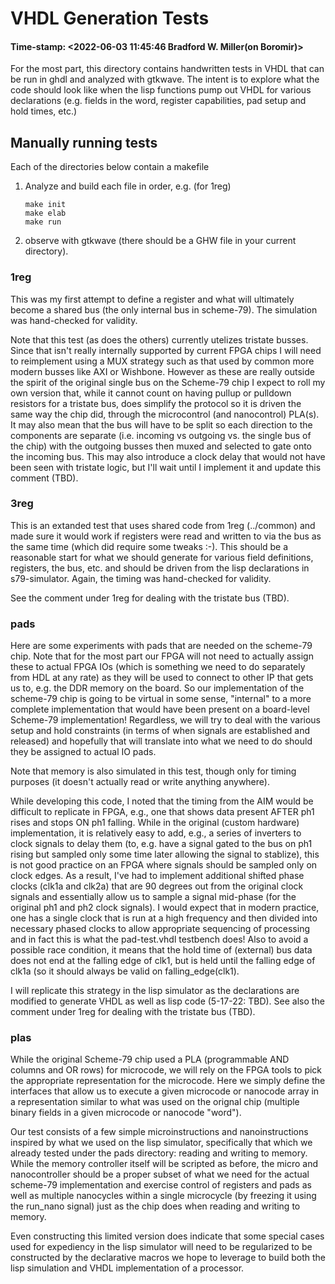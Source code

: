 # VHDL Generation Tests
#### Time-stamp: <2022-06-03 11:45:46 Bradford W. Miller(on Boromir)>

For the most part, this directory contains handwritten tests in VHDL that can
be run in ghdl and analyzed with gtkwave. The intent is to explore what the
code should look like when the lisp functions pump out VHDL for various
declarations (e.g. fields in the word, register capabilities, pad setup and
hold times, etc.)

## Manually running tests
Each of the directories below contain a makefile

1. Analyze and build each file in order, e.g. (for 1reg)

	```
    make init
    make elab
    make run
	```

2. observe with gtkwave (there should be a GHW file in your current directory). 
   
### 1reg

This was my first attempt to define a register and what will ultimately become
a shared bus (the only internal bus in scheme-79). The simulation was
hand-checked for validity.

Note that this test (as does the others) currently utelizes tristate
busses. Since that isn't really internally supported by current FPGA chips I
will need to reimplement using a MUX strategy such as that used by common more
modern busses like AXI or Wishbone. However as these are really outside the
spirit of the original single bus on the Scheme-79 chip I expect to roll my own
version that, while it cannot count on having pullup or pulldown resistors for
a tristate bus, does simplify the protocol so it is driven the same way the
chip did, through the microcontrol (and nanocontrol) PLA(s). It may also mean
that the bus will have to be split so each direction to the components are
separate (i.e. incoming vs outgoing vs. the single bus of the chip) with the
outgoing busses then muxed and selected to gate onto the incoming bus. This may
also introduce a clock delay that would not have been seen with tristate logic,
but I'll wait until I implement it and update this comment (TBD).

### 3reg

This is an extanded test that uses shared code from 1reg (../common) and made
sure it would work if registers were read and written to via the bus as the
same time (which did require some tweaks :-). This should be a reasonable start
for what we should generate for various field definitions, registers, the bus,
etc. and should be driven from the lisp declarations in s79-simulator. Again,
the timing was hand-checked for validity.

See the comment under 1reg for dealing with the tristate bus (TBD).

### pads

Here are some experiments with pads that are needed on the scheme-79 chip. Note
that for the most part our FPGA will not need to actually assign these to
actual FPGA IOs (which is something we need to do separately from HDL at any
rate) as they will be used to connect to other IP that gets us to, e.g. the DDR
memory on the board. So our implementation of the scheme-79 chip is going to be
virtual in some sense, "internal" to a more complete implementation that would
have been present on a board-level Scheme-79 implementation! Regardless, we
will try to deal with the various setup and hold constraints (in terms of when
signals are established and released) and hopefully that will translate into
what we need to do should they be assigned to actual IO pads.

Note that memory is also simulated in this test, though only for timing
purposes (it doesn't actually read or write anything anywhere).

While developing this code, I noted that the timing from the AIM would be
difficult to replicate in FPGA, e.g., one that shows data present AFTER ph1
rises and stops ON ph1 falling. While in the original (custom hardware)
implementation, it is relatively easy to add, e.g., a series of inverters to
clock signals to delay them (to, e.g. have a signal gated to the bus on ph1
rising but sampled only some time later allowing the signal to stablize), this
is not good practice on an FPGA where signals should be sampled only on clock
edges. As a result, I've had to implement additional shifted phase clocks
(clk1a and clk2a) that are 90 degrees out from the original clock signals and
essentially allow us to sample a signal mid-phase (for the original ph1 and ph2
clock signals). I would expect that in modern practice, one has a single clock
that is run at a high frequency and then divided into necessary phased clocks
to allow appropriate sequencing of processing and in fact this is what the
pad-test.vhdl testbench does! Also to avoid a possible race condition, it means
that the hold time of (external) bus data does not end at the falling edge of
clk1, but is held until the falling edge of clk1a (so it should always be valid
on falling_edge(clk1).

I will replicate this strategy in the lisp simulator as the declarations are
modified to generate VHDL as well as lisp code (5-17-22: TBD). See also the
comment under 1reg for dealing with the tristate bus (TBD).

### plas

While the original Scheme-79 chip used a PLA (programmable AND columns and OR
rows) for microcode, we will rely on the FPGA tools to pick the appropriate
representation for the microcode. Here we simply define the interfaces that
allow us to execute a given microcode or nanocode array in a representation
similar to what was used on the orignal chip (multiple binary fields in a given
microcode or nanocode "word"). 

Our test consists of a few simple microinstructions and nanoinstructions
inspired by what we used on the lisp simulator, specifically that which we
already tested under the pads directory: reading and writing to memory. While
the memory controller itself will be scripted as before, the micro and
nanocontroller should be a proper subset of what we need for the actual
scheme-79 implementation and exercise control of registers and pads as well as
multiple nanocycles within a single microcycle (by freezing it using the
run_nano signal) just as the chip does when reading and writing to memory.

Even constructing this limited version does indicate that some special cases
used for expediency in the lisp simulator will need to be regularized to be
constructed by the declarative macros we hope to leverage to build both the
lisp simulation and VHDL implementation of a processor.
